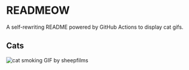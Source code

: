 # READMEOW

A self-rewriting README powered by GitHub Actions to display cat gifs.

## Cats

![cat smoking GIF by sheepfilms](https://media2.giphy.com/media/l0ExdMHUDKteztyfe/200.gif?cid=9acd02dai8ycoqbj2hvvxqwn6uov3clf5ebp1e1sz72wfdgc&ep=v1_gifs_search&rid=200.gif&ct=g)
